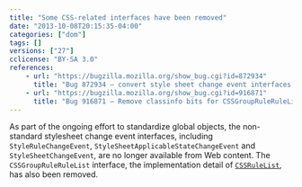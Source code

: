```yaml
---
title: "Some CSS-related interfaces have been removed"
date: "2013-10-08T20:15:35-04:00"
categories: ["dom"]
tags: []
versions: ["27"]
cclicense: "BY-SA 3.0"
references:
    - url: "https://bugzilla.mozilla.org/show_bug.cgi?id=872934"
      title: "Bug 872934 – convert style sheet change event interfaces to Web IDL and stick [NoInterfaceObject] on them"
    - url: "https://bugzilla.mozilla.org/show_bug.cgi?id=916871"
      title: "Bug 916871 – Remove classinfo bits for CSSGroupRuleRuleList"
---
```

As part of the ongoing effort to standardize global objects, the non-standard stylesheet change event interfaces, including `StyleRuleChangeEvent`, `StyleSheetApplicableStateChangeEvent` and `StyleSheetChangeEvent`, are no longer available from Web content. The `CSSGroupRuleRuleList` interface, the implementation detail of [`CSSRuleList`](https://developer.mozilla.org/docs/Web/API/CSSRuleList), has also been removed.
